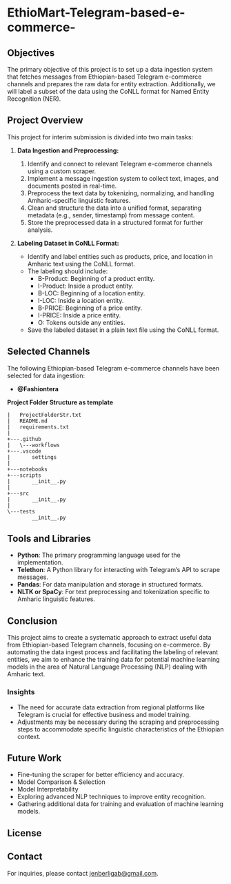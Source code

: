 ﻿# EthioMart-Telegram-based-e-commerce-
## Objectives
The primary objective of this project is to set up a data ingestion system that fetches messages from Ethiopian-based Telegram e-commerce channels and prepares the raw data for entity extraction. Additionally, we will label a subset of the data using the CoNLL format for Named Entity Recognition (NER).

## Project Overview
This project for interim submission is divided into two main tasks:

1. **Data Ingestion and Preprocessing:**
   1. Identify and connect to relevant Telegram e-commerce channels using a custom scraper.
   2. Implement a message ingestion system to collect text, images, and documents posted in real-time.
   3. Preprocess the text data by tokenizing, normalizing, and handling Amharic-specific linguistic features.
   4. Clean and structure the data into a unified format, separating metadata (e.g., sender, timestamp) from message content.
   5. Store the preprocessed data in a structured format for further analysis.

2. **Labeling Dataset in CoNLL Format:**
   - Identify and label entities such as products, price, and location in Amharic text using the CoNLL format.
   - The labeling should include:
     - B-Product: Beginning of a product entity.
     - I-Product: Inside a product entity.
     - B-LOC: Beginning of a location entity.
     - I-LOC: Inside a location entity.
     - B-PRICE: Beginning of a price entity.
     - I-PRICE: Inside a price entity.
     - O: Tokens outside any entities.
   - Save the labeled dataset in a plain text file using the CoNLL format.

## Selected Channels
The following Ethiopian-based Telegram e-commerce channels have been selected for data ingestion:
- **@Fashiontera**

**Project Folder Structure as template**
```|   .gitignore
|   ProjectFolderStr.txt
|   README.md
|   requirements.txt
|   
+---.github
|   \---workflows
+---.vscode
|       settings
|       
+---notebooks
+---scripts
|       __init__.py
|       
+---src
|       __init__.py
|       
\---tests
        __init__.py
```

## Tools and Libraries
- **Python**: The primary programming language used for the implementation.
- **Telethon**: A Python library for interacting with Telegram’s API to scrape messages.
- **Pandas**: For data manipulation and storage in structured formats.
- **NLTK or SpaCy**: For text preprocessing and tokenization specific to Amharic linguistic features.

## Conclusion
This project aims to create a systematic approach to extract useful data from Ethiopian-based Telegram channels, focusing on e-commerce. By automating the data ingest process and facilitating the labeling of relevant entities, we aim to enhance the training data for potential machine learning models in the area of Natural Language Processing (NLP) dealing with Amharic text.

### Insights
- The need for accurate data extraction from regional platforms like Telegram is crucial for effective business and model training.
- Adjustments may be necessary during the scraping and preprocessing steps to accommodate specific linguistic characteristics of the Ethiopian context.

## Future Work
- Fine-tuning the scraper for better efficiency and accuracy.
- Model Comparison & Selection
- Model Interpretability
- Exploring advanced NLP techniques to improve entity recognition.
- Gathering additional data for training and evaluation of machine learning models.

## License


## Contact
For inquiries, please contact [jenberligab@gmail.com](mailto:jenberligab@gmail.com).
